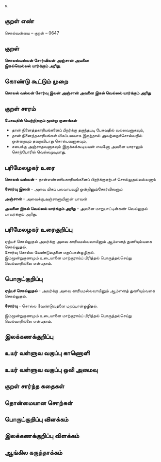 உ

## குறள் எண் 

சொல்வன்மை  – குறள் – 0647  

## குறள் 

**சொலல்வல்லன் சோர்விலன் அஞ்சான் அவனை  
இகல்வெல்லல் யார்க்கும் அரிது.**  

## கொண்டு கூட்டும் முறை

**சொலல் வல்லன் சோர்வு இலன் அஞ்சான் அவனை இகல் வெல்லல் யார்க்கும் அரிது**

## குறள் சாரம் 

**பேசுவதில் வெற்றிதரும் மூன்று குணங்கள்**  
* தான் நினைத்தகாரியங்களைப் பிறர்க்கு தகுந்தபடி பேசுவதில் வல்லவனாகவும்,  
* தான் நினைத்தகாரியங்கள் மிகப்பலவாக இருந்தால் அவற்றைச்சொல்வதில் ஒன்றையும் தவறவிடாது சொல்பவனாகவும்,  
* சபைக்கு அஞ்சாதவனாகவும் இருக்கக்கூடியவன் எவனோ அவனை யாராலும் சொற்போரில் வெல்லமுடியாது.  

## பரிமேலழகர் உரை

**சொலல் வல்லன்** - தான்எண்ணியகாரியங்களைப் பிறர்க்குஏற்பச் சொல்லுதல்வல்லனாய்  

**சோர்வு இலன்** - அவை மிகப் பலவாயவழி ஒன்றினும்சோர்விலனாய்  

**அஞ்சான்** - அவைக்குஅஞ்சானாயினான் யாவன்  

**அவனை இகல் வெல்லல் யார்க்கும் அரிது** - அவனை மாறுபாட்டின்கண் வெல்லுதல் யாவர்க்கும் அரிது.

## பரிமேலழகர் உரைகுறிப்பு   

ஏற்பச் சொல்லுதல் அவர்க்கு அவை காரியமல்லவாயினும் ஆம்எனத் துணியும்வகை சொல்லுதல்.  
சோர்வு சொல்ல வேண்டுவதனை மறப்பான்ஒழிதல்.   
இம்மூன்றுகுணமும் உடையானை மாற்றாராய்ப் பிரித்தல் பொருத்தல்செய்து வெல்வாரில்லை என்பதாம்.    

## பொருட்குறிப்பு 

**ஏற்பச் சொல்லுதல்** - அவர்க்கு அவை காரியமல்லவாயினும் ஆம்எனத் துணியும்வகை சொல்லுதல்.  

**சோர்வு** - சொல்ல வேண்டுவதனை மறப்பான்ஒழிதல்.   

இம்மூன்றுகுணமும் உடையானை மாற்றாராய்ப் பிரித்தல் பொருத்தல்செய்து வெல்வாரில்லை என்பதாம்.    

## இலக்கணக்குறிப்பு  


## உயர் வள்ளுவ வகுப்பு காணொளி


## உயர் வள்ளுவ வகுப்பு ஒலி அமைவு 

 
## குறள் சார்ந்த கதைகள் 


## தொன்மையான சொற்கள்


## பொருட்குறிப்பு விளக்கம்


## இலக்கணக்குறிப்பு விளக்கம்


## ஆங்கில கருத்தாக்கம் 


